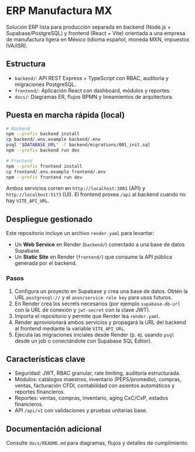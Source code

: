 # ERP Manufactura MX

Solución ERP lista para producción separada en backend (Node.js + Supabase/PostgreSQL) y frontend (React + Vite) orientada a una empresa
de manufactura ligera en México (idioma español, moneda MXN, impuestos IVA/ISR).

## Estructura

- `backend/`: API REST Express + TypeScript con RBAC, auditoría y migraciones PostgreSQL.
- `frontend/`: Aplicación React con dashboard, módulos y reportes.
- `docs/`: Diagramas ER, flujos BPMN y lineamientos de arquitectura.

## Puesta en marcha rápida (local)

```bash
# Backend
npm --prefix backend install
cp backend/.env.example backend/.env
psql "$DATABASE_URL" -f backend/migrations/001_init.sql
npm --prefix backend run dev

# Frontend
npm --prefix frontend install
cp frontend/.env.example frontend/.env
npm --prefix frontend run dev
```

Ambos servicios corren en `http://localhost:3001` (API) y `http://localhost:5173` (UI). El frontend proxea `/api` al backend cuando no hay `VITE_API_URL`.

## Despliegue gestionado

Este repositorio incluye un archivo `render.yaml` para levantar:

- Un **Web Service** en Render (`backend/`) conectado a una base de datos Supabase.
- Un **Static Site** en Render (`frontend/`) que consume la API pública generada por el backend.

### Pasos

1. Configura un proyecto en Supabase y crea una base de datos. Obtén la URL `postgresql://` y el `anon/service role key` para usos futuros.
2. En Render crea los secrets necesarios (por ejemplo `supabase-db-url` con la URL de conexión y `jwt-secret` con la clave JWT).
3. Importa el repositorio y permite que Render lea `render.yaml`.
4. Render aprovisionará ambos servicios y propagará la URL del backend al frontend mediante la variable `VITE_API_URL`.
5. Ejecuta las migraciones iniciales desde Render (p. ej. usando `psql` desde un job o conectándote con Supabase SQL Editor).

## Características clave

- Seguridad: JWT, RBAC granular, rate limiting, auditoría estructurada.
- Módulos: catálogos maestros, inventario (PEPS/promedio), compras, ventas, facturación CFDI, contabilidad con asientos automáticos y reportes financieros.
- Reportes: ventas, compras, inventario, aging CxC/CxP, estados financieros.
- API `/api/v1` con validaciones y pruebas unitarias base.

## Documentación adicional

Consulte `docs/README.md` para diagramas, flujos y detalles de cumplimiento.
